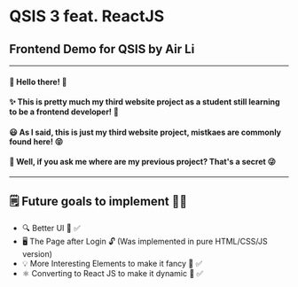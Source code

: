 # QSIS 3 feat. ReactJS
## Frontend Demo for QSIS by Air Li
---
#### 👋 Hello there! 💬
#### ✨ This is pretty much my third website project as a student still learning to be a frontend developer! 🫵
#### 😃 As I said, this is just my third website project, mistkaes are commonly found here! 😝
#### 🤔 Well, if you ask me where are my previous project? That's a secret 😜

---

## 🗒️ Future goals to implement 🔧✨

- 🔍 Better UI 👀 ✅
- 🖥️ The Page after Login 🔓 (Was implemented in pure HTML/CSS/JS version)
- 💡 More Interesting Elements to make it fancy 💎 ✅
- ⚛ Converting to React JS to make it dynamic 📲 ✅
